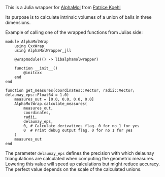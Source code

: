 This is a Julia wrapper for [AlphaMol](https://github.com/pkoehl/AlphaMol) from [Patrice Koehl](https://www.cs.ucdavis.edu/~koehl/)

Its purpose is to calculate intrinsic volumes of a union of balls in three dimensions.

Example of calling one of the wrapped functions from Julias side:

```
module AlphaMolWrap
    using CxxWrap
    using AlphaMolWrapper_jll

    @wrapmodule(() -> libalphamolwrapper)

    function __init__()
        @initcxx
    end
end

function get_measures(coordinates::Vector, radii::Vector; delaunay_eps::Float64 = 1.0)
    measures_out = [0.0, 0.0, 0.0, 0.0]
    AlphaMolWrap.calculate_measures(
        measures_out,
        coordinates,
        radii,
        delaunay_eps, 
        0, # Calculate derivatives flag. 0 for no 1 for yes
        0  # Print debug output flag. 0 for no 1 for yes 
    )
    measures_out
end
```

The parameter `delaunay_eps` defines the precision with which delaunay triangulations are calculated when computing the geometric measures. Lowering this value will speed up calculations but might reduce accuracy. The perfect value depends on the scale of the calculated unions. 